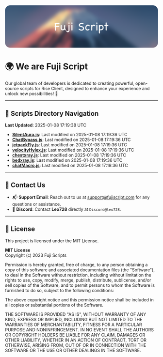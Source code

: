![Banner](.github/b.webp)

# 🌍 **We are Fuji Script**

Our global team of developers is dedicated to creating powerful, open-source scripts for Rise Client, designed to enhance your experience and unlock new possibilities! 🌟

---
<!-- SCRIPTS_NAVIGATION_START -->
## 📂 **Scripts Directory Navigation**

**Last Updated**: 2025-01-08 17:19:38 UTC

- **[SilentAura.js](scripts/SilentAura.js)**: Last modified on 2025-01-08 17:19:36 UTC
- **[ChatBypass.js](scripts/ChatBypass.js)**: Last modified on 2025-01-08 17:19:36 UTC
- **[jetpackFly.js](scripts/jetpackFly.js)**: Last modified on 2025-01-08 17:19:36 UTC
- **[velocityHylex.js](scripts/velocityHylex.js)**: Last modified on 2025-01-08 17:19:36 UTC
- **[chestxray.js](scripts/chestxray.js)**: Last modified on 2025-01-08 17:19:36 UTC
- **[bedxray.js](scripts/bedxray.js)**: Last modified on 2025-01-08 17:19:36 UTC
- **[chatMacro.js](scripts/chatMacro.js)**: Last modified on 2025-01-08 17:19:36 UTC

<!-- SCRIPTS_NAVIGATION_END -->

---

## 💬 **Contact Us**  
- 📬 **Support Email**: Reach out to us at [support@fujiscript.com](mailto:support@fujiscript.com) for any questions or assistance.  
- 💬 **Discord**: Contact **Leo728** directly at `Discord@leo728`.

---

## 📜 **License**

This project is licensed under the MIT License.  

**MIT License**  
Copyright (c) 2023 Fuji Scripts  

Permission is hereby granted, free of charge, to any person obtaining a copy of this software and associated documentation files (the "Software"), to deal in the Software without restriction, including without limitation the rights to use, copy, modify, merge, publish, distribute, sublicense, and/or sell copies of the Software, and to permit persons to whom the Software is furnished to do so, subject to the following conditions:  

The above copyright notice and this permission notice shall be included in all copies or substantial portions of the Software.  

THE SOFTWARE IS PROVIDED "AS IS", WITHOUT WARRANTY OF ANY KIND, EXPRESS OR IMPLIED, INCLUDING BUT NOT LIMITED TO THE WARRANTIES OF MERCHANTABILITY, FITNESS FOR A PARTICULAR PURPOSE AND NONINFRINGEMENT. IN NO EVENT SHALL THE AUTHORS OR COPYRIGHT HOLDERS BE LIABLE FOR ANY CLAIM, DAMAGES OR OTHER LIABILITY, WHETHER IN AN ACTION OF CONTRACT, TORT OR OTHERWISE, ARISING FROM, OUT OF OR IN CONNECTION WITH THE SOFTWARE OR THE USE OR OTHER DEALINGS IN THE SOFTWARE.  
